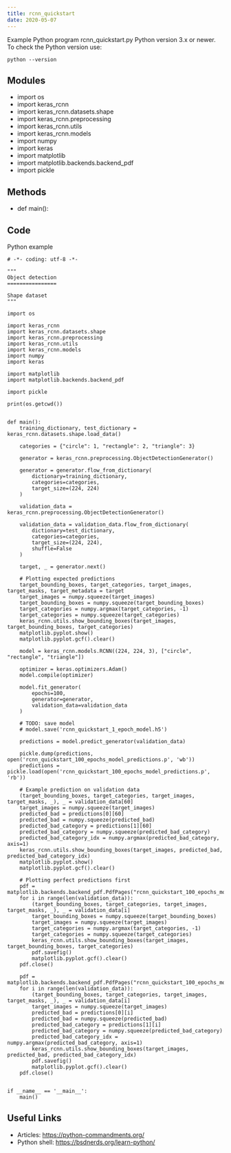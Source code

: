 ```yaml
---
title: rcnn_quickstart
date: 2020-05-07
---
```

Example Python program rcnn_quickstart.py
Python version 3.x or newer.
To check the Python version use:

    python --version

## Modules

* import os
* import keras_rcnn
* import keras_rcnn.datasets.shape
* import keras_rcnn.preprocessing
* import keras_rcnn.utils
* import keras_rcnn.models
* import numpy
* import keras
* import matplotlib
* import matplotlib.backends.backend_pdf
* import pickle

## Methods

* def main():

## Code

Python example

    # -*- coding: utf-8 -*-
    
    """
    Object detection
    ================
    
    Shape dataset
    """
    
    import os
    
    import keras_rcnn
    import keras_rcnn.datasets.shape
    import keras_rcnn.preprocessing
    import keras_rcnn.utils
    import keras_rcnn.models
    import numpy
    import keras
    
    import matplotlib
    import matplotlib.backends.backend_pdf
    
    import pickle
    
    print(os.getcwd())
    
    
    def main():
        training_dictionary, test_dictionary = keras_rcnn.datasets.shape.load_data()
    
        categories = {"circle": 1, "rectangle": 2, "triangle": 3}
    
        generator = keras_rcnn.preprocessing.ObjectDetectionGenerator()
    
        generator = generator.flow_from_dictionary(
            dictionary=training_dictionary,
            categories=categories,
            target_size=(224, 224)
        )
    
        validation_data = keras_rcnn.preprocessing.ObjectDetectionGenerator()
    
        validation_data = validation_data.flow_from_dictionary(
            dictionary=test_dictionary,
            categories=categories,
            target_size=(224, 224),
            shuffle=False
        )
    
        target, _ = generator.next()
    
        # Plotting expected predictions
        target_bounding_boxes, target_categories, target_images, target_masks, target_metadata = target
        target_images = numpy.squeeze(target_images)
        target_bounding_boxes = numpy.squeeze(target_bounding_boxes)
        target_categories = numpy.argmax(target_categories, -1)
        target_categories = numpy.squeeze(target_categories)
        keras_rcnn.utils.show_bounding_boxes(target_images, target_bounding_boxes, target_categories)
        matplotlib.pyplot.show()
        matplotlib.pyplot.gcf().clear()
    
        model = keras_rcnn.models.RCNN((224, 224, 3), ["circle", "rectangle", "triangle"])
    
        optimizer = keras.optimizers.Adam()
        model.compile(optimizer)
    
        model.fit_generator(
            epochs=100,
            generator=generator,
            validation_data=validation_data
        )
    
        # TODO: save model
        # model.save('rcnn_quickstart_1_epoch_model.h5')
    
        predictions = model.predict_generator(validation_data)
    
        pickle.dump(predictions, open('rcnn_quickstart_100_epochs_model_predictions.p', 'wb'))
        predictions = pickle.load(open('rcnn_quickstart_100_epochs_model_predictions.p', 'rb'))
    
        # Example prediction on validation data
        (target_bounding_boxes, target_categories, target_images, target_masks, _), _ = validation_data[60]
        target_images = numpy.squeeze(target_images)
        predicted_bad = predictions[0][60]
        predicted_bad = numpy.squeeze(predicted_bad)
        predicted_bad_category = predictions[1][60]
        predicted_bad_category = numpy.squeeze(predicted_bad_category)
        predicted_bad_category_idx = numpy.argmax(predicted_bad_category, axis=1)
        keras_rcnn.utils.show_bounding_boxes(target_images, predicted_bad, predicted_bad_category_idx)
        matplotlib.pyplot.show()
        matplotlib.pyplot.gcf().clear()
    
        # Plotting perfect predictions first
        pdf = matplotlib.backends.backend_pdf.PdfPages("rcnn_quickstart_100_epochs_model_expected_plot.pdf")
        for i in range(len(validation_data)):
            (target_bounding_boxes, target_categories, target_images, target_masks, _), _ = validation_data[i]
            target_bounding_boxes = numpy.squeeze(target_bounding_boxes)
            target_images = numpy.squeeze(target_images)
            target_categories = numpy.argmax(target_categories, -1)
            target_categories = numpy.squeeze(target_categories)
            keras_rcnn.utils.show_bounding_boxes(target_images, target_bounding_boxes, target_categories)
            pdf.savefig()
            matplotlib.pyplot.gcf().clear()
        pdf.close()
    
        pdf = matplotlib.backends.backend_pdf.PdfPages("rcnn_quickstart_100_epochs_model_predictions_plot.pdf")
        for i in range(len(validation_data)):
            (target_bounding_boxes, target_categories, target_images, target_masks, _), _ = validation_data[i]
            target_images = numpy.squeeze(target_images)
            predicted_bad = predictions[0][i]
            predicted_bad = numpy.squeeze(predicted_bad)
            predicted_bad_category = predictions[1][i]
            predicted_bad_category = numpy.squeeze(predicted_bad_category)
            predicted_bad_category_idx = numpy.argmax(predicted_bad_category, axis=1)
            keras_rcnn.utils.show_bounding_boxes(target_images, predicted_bad, predicted_bad_category_idx)
            pdf.savefig()
            matplotlib.pyplot.gcf().clear()
        pdf.close()
    
    
    if __name__ == '__main__':
        main()
    

## Useful Links

- Articles: https://python-commandments.org/
- Python shell: https://bsdnerds.org/learn-python/
